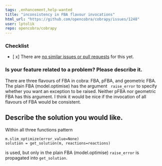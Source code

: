 ```yaml
---
tags: ,enhancement,help-wanted
title: "inconsistency in FBA flavour invocations"
html_url: "https://github.com/opencobra/cobrapy/issues/1248"
user: lptolik
repo: opencobra/cobrapy
---
```


### Checklist

<!-- Please make sure you check all these items before submitting your feature request. -->

- [ x] There are [no similar issues or pull requests](https://github.com/opencobra/cobrapy/issues) for this yet.

### Is your feature related to a problem? Please describe it.
There are three flavours of FBA in cobra: FBA, pFBA, and geometric FBA. The plain FBA (model.optimise) has the argument ` raise_error` to specify whether you want an exception to be raised.  Neither pFBA nor geometric FBA has this argument.  I think it would be nice if the invocation of all flavours of FBA would be consistent.

## Describe the solution you would like.
Within all three functions pattern

```
m.slim_optimize(error_value=None)
solution = get_solution(m, reactions=reactions)
```
is used, but only in the plain FBA (model.optimise) `raise_error` is propagated into `get_solution`.

